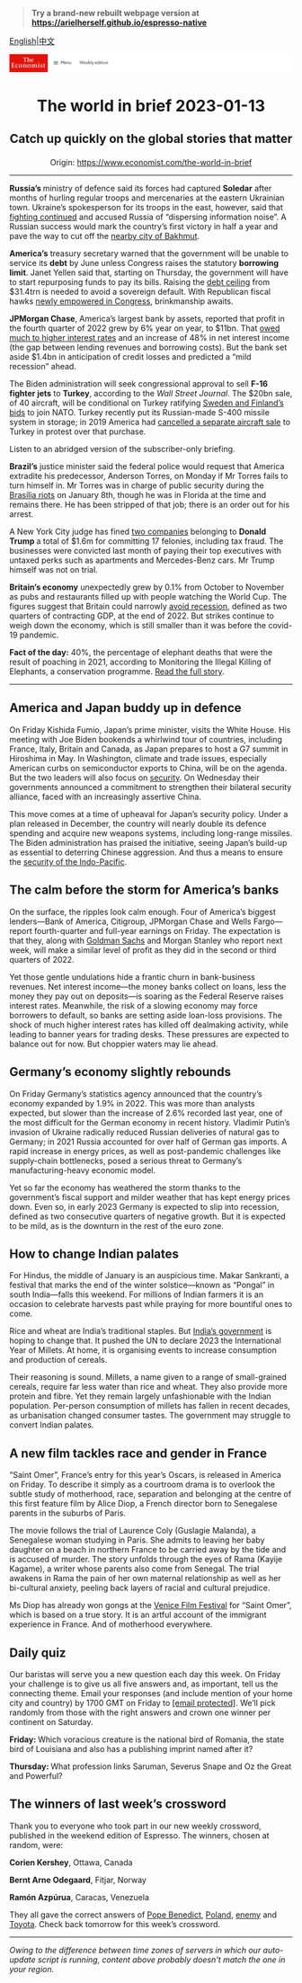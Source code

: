 > **Try a brand-new rebuilt webpage version at https://arielherself.github.io/espresso-native**

[English](https://github.com/arielherself/espresso/blob/main/README.md)|[中文](https://github-com.translate.goog/arielherself/espresso/blob/main/README.md?_x_tr_sl=en&_x_tr_tl=zh-CN&_x_tr_hl=zh-CN&_x_tr_pto=wapp)



![The Economist](menubar.png)

# <p align="center">The world in brief 2023-01-13</p>

## <p align="center">Catch up quickly on the global stories that matter</p>

<p align="center">Origin: <a href="https://www.economist.com/the-world-in-brief">https://www.economist.com/the-world-in-brief</a><hr>

<strong>Russia’s </strong>ministry of defence said its forces had captured <strong>Soledar</strong> after months of hurling regular troops and mercenaries at the eastern Ukrainian town. Ukraine’s spokesperson for its troops in the east, however, said that [fighting continued](https://www.economist.com/leaders/2023/01/11/the-west-should-supply-tanks-to-ukraine) and accused Russia of “dispersing information noise”. A Russian success would mark the country’s first victory in half a year and pave the way to cut off the [nearby city of Bakhmut](https://www.economist.com/europe/2022/12/06/russia-is-hurling-troops-at-the-tiny-ukrainian-town-of-bakhmut).

<strong>America’s</strong> treasury secretary warned that the government will be unable to service its <strong>debt</strong> by June unless Congress raises the statutory <strong>borrowing limit</strong>. Janet Yellen said that, starting on Thursday, the government will have to start repurposing funds to pay its bills. Raising the [debt ceiling](https://www.economist.com/finance-and-economics/2021/09/25/americas-debt-ceiling-is-a-disaster-though-fiscal-rules-can-help) from $31.4trn is needed to avoid a sovereign default. With Republican fiscal hawks [newly empowered in Congress](https://www.economist.com/the-economist-explains/2023/01/09/what-is-the-house-freedom-caucus), brinkmanship awaits.

<strong>JPMorgan Chase</strong>, America’s largest bank by assets, reported that profit in the fourth quarter of 2022 grew by 6% year on year, to $11bn. That [owed much to higher interest rates](https://www.economist.com/finance-and-economics/2022/07/18/how-american-banks-are-responding-to-rising-interest-rates) and an increase of 48% in net interest income (the gap between lending revenues and borrowing costs). But the bank set aside $1.4bn in anticipation of credit losses and predicted a “mild recession” ahead.

The Biden administration will seek congressional approval to sell <strong>F-16 fighter jets</strong> to <strong>Turkey</strong>, according to the <em>Wall Street Journal</em>. The $20bn sale, of 40 aircraft, will be conditional on Turkey ratifying [Sweden and Finland’s bids](https://www.economist.com/europe/2022/06/28/turkey-lifts-its-block-on-letting-sweden-and-finland-join-nato) to join NATO. Turkey recently put its Russian-made S-400 missile system in storage; in 2019 America had [cancelled a separate aircraft sale](https://www.economist.com/the-economist-explains/2019/07/26/turkeys-row-with-america-over-russian-military-hardware) to Turkey in protest over that purchase.

Listen to an abridged version of the subscriber-only briefing.

<strong>Brazil’s</strong> justice minister said the federal police would request that America extradite his predecessor, Anderson Torres, on Monday if Mr Torres fails to turn himself in. Mr Torres was in charge of public security during the [Brasília riots](https://www.economist.com/the-americas/2023/01/12/a-copycat-insurrection-in-brazil-and-its-troubling-aftermath) on January 8th, though he was in Florida at the time and remains there. He has been stripped of that job; there is an order out for his arrest.

A New York City judge has fined [two companies](https://www.economist.com/united-states/2022/12/07/two-trump-organisation-companies-are-found-guilty-of-tax-fraud) belonging to <strong>Donald Trump </strong>a total of $1.6m for committing 17 felonies, including tax fraud. The businesses were convicted last month of paying their top executives with untaxed perks such as apartments and Mercedes-Benz cars. Mr Trump himself was not on trial.

<strong>Britain’s economy</strong> unexpectedly grew by 0.1% from October to November as pubs and restaurants filled up with people watching the World Cup. The figures suggest that Britain could narrowly [avoid recession](https://www.economist.com/the-economist-explains/2022/08/12/what-is-a-recession), defined as two quarters of contracting GDP, at the end of 2022. But strikes continue to weigh down the economy, which is still smaller than it was before the covid-19 pandemic.

<strong>Fact of the day:</strong> 40%, the percentage of elephant deaths that were the result of poaching in 2021, according to Monitoring the Illegal Killing of Elephants, a conservation programme. [Read the full story](https://www.economist.com/science-and-technology/2023/01/11/what-causes-elephant-poaching).

----------

## America and Japan buddy up in defence

On Friday Kishida Fumio, Japan’s prime minister, visits the White House. His meeting with Joe Biden bookends a whirlwind tour of countries, including France, Italy, Britain and Canada, as Japan prepares to host a G7 summit in Hiroshima in May. In Washington, climate and trade issues, especially American curbs on semiconductor exports to China, will be on the agenda. But the two leaders will also focus on [security](https://www.economist.com/asia/2022/09/15/war-in-ukraine-has-bolstered-japans-support-for-a-stronger-army). On Wednesday their governments announced a commitment to strengthen their bilateral security alliance, faced with an increasingly assertive China. 

This move comes at a time of upheaval for Japan’s security policy. Under a plan released in December, the country will nearly double its defence spending and acquire new weapons systems, including long-range missiles. The Biden administration has praised the initiative, seeing Japan’s build-up as essential to deterring Chinese aggression. And thus a means to ensure the [security of the Indo-Pacific](https://www.economist.com/asia/2023/01/04/reinventing-the-indo-pacific).

## The calm before the storm for America’s banks

On the surface, the ripples look calm enough. Four of America’s biggest lenders—Bank of America, Citigroup, JPMorgan Chase and Wells Fargo—report fourth-quarter and full-year earnings on Friday. The expectation is that they, along with [Goldman Sachs](https://www.economist.com/finance-and-economics/2022/10/18/goldman-sachss-disastrous-main-street-gamble) and Morgan Stanley who report next week, will make a similar level of profit as they did in the second or third quarters of 2022.

Yet those gentle undulations hide a frantic churn in bank-business revenues. Net interest income—the money banks collect on loans, less the money they pay out on deposits—is soaring as the Federal Reserve raises interest rates. Meanwhile, the risk of a slowing economy may force borrowers to default, so banks are setting aside loan-loss provisions. The shock of much higher interest rates has killed off dealmaking activity, while leading to banner years for trading desks. These pressures are expected to balance out for now. But choppier waters may lie ahead.

## Germany’s economy slightly rebounds

On Friday Germany’s statistics agency announced that the country’s economy expanded by 1.9% in 2022. This was more than analysts expected, but slower than the increase of 2.6% recorded last year, one of the most difficult for the German economy in recent history. Vladimir Putin’s invasion of Ukraine radically reduced Russian deliveries of natural gas to Germany; in 2021 Russia accounted for over half of German gas imports. A rapid increase in energy prices, as well as post-pandemic challenges like supply-chain bottlenecks, posed a serious threat to Germany’s manufacturing-heavy economic model.

Yet so far the economy has weathered the storm thanks to the government’s fiscal support and milder weather that has kept energy prices down. Even so, in early 2023 Germany is expected to slip into recession, defined as two consecutive quarters of negative growth. But it is expected to be mild, as is the downturn in the rest of the euro zone.

## How to change Indian palates

For Hindus, the middle of January is an auspicious time. Makar Sankranti, a festival that marks the end of the winter solstice—known as “Pongal” in south India—falls this weekend. For millions of Indian farmers it is an occasion to celebrate harvests past while praying for more bountiful ones to come. 

Rice and wheat are India’s traditional staples. But [India’s government](https://www.economist.com/asia/2022/02/05/indias-government-and-its-greens-disagree-on-what-counts-as-forest) is hoping to change that. It pushed the UN to declare 2023 the International Year of Millets. At home, it is organising events to increase consumption and production of cereals. 

Their reasoning is sound. Millets, a name given to a range of small-grained cereals, require far less water than rice and wheat. They also provide more protein and fibre. Yet they remain largely unfashionable with the Indian population. Per-person consumption of millets has fallen in recent decades, as urbanisation changed consumer tastes. The government may struggle to convert Indian palates.

## A new film tackles race and gender in France

“Saint Omer”, France’s entry for this year’s Oscars, is released in America on Friday. To describe it simply as a courtroom drama is to overlook the subtle study of motherhood, race, separation and belonging at the centre of this first feature film by Alice Diop, a French director born to Senegalese parents in the suburbs of Paris. 

The movie follows the trial of Laurence Coly (Guslagie Malanda), a Senegalese woman studying in Paris. She admits to leaving her baby daughter on a beach in northern France to be carried away by the tide and is accused of murder. The story unfolds through the eyes of Rama (Kayije Kagame), a writer whose parents also come from Senegal. The trial awakens in Rama the pain of her own maternal relationship as well as her bi-cultural anxiety, peeling back layers of racial and cultural prejudice. 

Ms Diop has already won gongs at the [Venice Film Festival](https://www.economist.com/prospero/2017/09/05/why-it-is-significant-that-venice-film-festival-put-vr-on-the-bill) for “Saint Omer”, which is based on a true story. It is an artful account of the immigrant experience in France. And of motherhood everywhere.

## Daily quiz

Our baristas will serve you a new question each day this week. On Friday your challenge is to give us all five answers and, as important, tell us the connecting theme. Email your responses (and include mention of your home city and country) by 1700 GMT on Friday to [<span class="__cf_email__" data-cfemail="7a2b0f13003f090a081f0909153a1f191514151713090e54191517">[email&#160;protected]</span>](https://mail.google.com/mail/?view=cm&amp;fs=1&amp;tf=1&amp;to=QuizEspresso@economist.com). We’ll pick randomly from those with the right answers and crown one winner per continent on Saturday.

<strong>Friday: </strong>Which voracious creature is the national bird of Romania, the state bird of Louisiana and also has a publishing imprint named after it?

<strong>Thursday: </strong>What profession links Saruman, Severus Snape and Oz the Great and Powerful?

## The winners of last week’s crossword

Thank you to everyone who took part in our new weekly crossword, published in the weekend edition of Espresso. The winners, chosen at random, were: 

<strong>Corien Kershey</strong>, Ottawa, Canada

<strong>Bernt Arne Odegaard</strong>, Fitjar, Norway

<strong>Ramón Azpúrua</strong>, Caracas, Venezuela

They all gave the correct answers of [Pope Benedict](https://www.economist.com/international/2022/12/31/pope-benedict-xvi-was-an-iron-fist-in-a-white-glove), [Poland](https://www.economist.com/europe/2023/01/05/why-poland-loves-to-hate-germany), [enemy](https://www.economist.com/europe/2023/01/06/the-west-sends-armoured-fighting-vehicles-to-ukraine) and [Toyota](https://www.economist.com/business/2023/01/04/investors-conclude-that-tesla-is-a-carmaker-not-a-tech-firm). Check back tomorrow for this week’s crossword.

----------

*Owing to the difference between time zones of servers in which our auto-update script is running, content above probably doesn't match the one in your region.*
